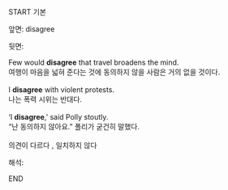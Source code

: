 START
기본

앞면:
disagree


뒷면:
<div>Few would <strong>disagree</strong> that travel broadens the mind. </div><div><div>여행이 마음을 넓혀 준다는 것에 동의하지 않을 사람은 거의 없을 것이다.</div></div><div><br></div><div><div>I <strong>disagree</strong> with violent protests. </div><div><div>나는 폭력 시위는 반대다.</div></div></div><div><br></div><div><div>‘I <strong>disagree</strong>,’ said Polly stoutly. </div><div><div>“난 동의하지 않아요.” 폴리가 굳건히 말했다.</div></div></div><div><br></div><div>의견이 다르다 , 일치하지 않다</div>


해석:
<!--ID: 1746614453760-->
END
